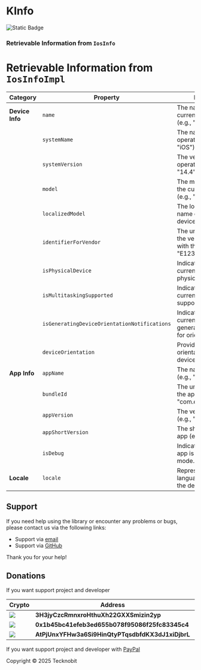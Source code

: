 # KInfo

![Static Badge](https://img.shields.io/badge/android-4280511051?link=https%3A%2F%2Fplay.google.com%2Fstore%2Fapps%2Fdetails%3Fid%3Dcom.tecknobit.ametista)

### Retrievable Information from `IosInfo`

# Retrievable Information from `IosInfoImpl`

| **Category**    | **Property**                                 | **Description**                                                                           | **Source**                                                            |
|-----------------|----------------------------------------------|-------------------------------------------------------------------------------------------|-----------------------------------------------------------------------|
| **Device Info** | `name`                                       | The name of the current iOS device (e.g., "iPhone 12").                                   | `UIDevice.currentDevice.name`                                         |
|                 | `systemName`                                 | The name of the iOS operating system (e.g., "iOS").                                       | `UIDevice.currentDevice.systemName`                                   |
|                 | `systemVersion`                              | The version of the iOS operating system (e.g., "14.4").                                   | `UIDevice.currentDevice.systemVersion`                                |
|                 | `model`                                      | The model identifier of the current iOS device (e.g., "iPhone12,1").                      | `UIDevice.currentDevice.model`                                        |
|                 | `localizedModel`                             | The localized model name of the current iOS device (e.g., "iPhone").                      | `UIDevice.currentDevice.localizedModel`                               |
|                 | `identifierForVendor`                        | The unique identifier for the vendor associated with the app (e.g., "E123456789").        | `UIDevice.currentDevice.identifierForVendor.UUIDString`               |
|                 | `isPhysicalDevice`                           | Indicates whether the current device is physical or a simulator.                          | `NSProcessInfo.processInfo.environment`                               |
|                 | `isMultitaskingSupported`                    | Indicates whether the current iOS device supports multitasking.                           | `UIDevice.currentDevice.isMultitaskingSupported()`                    |
|                 | `isGeneratingDeviceOrientationNotifications` | Indicates whether the current device is generating notifications for orientation changes. | `UIDevice.currentDevice.isGeneratingDeviceOrientationNotifications()` |
|                 | `deviceOrientation`                          | Provides the current orientation of the iOS device.                                       | `IosDeviceOrientationImpl`                                            |
| **App Info**    | `appName`                                    | The name of the app (e.g., "MyApp").                                                      | `NSBundle.mainBundle.infoDictionary`                                  |
|                 | `bundleId`                                   | The unique identifier for the app bundle (e.g., "com.example.myapp").                     | `NSBundle.mainBundle.bundleIdentifier`                                |
|                 | `appVersion`                                 | The version of the app (e.g., "1.0.0").                                                   | `NSBundle.mainBundle.infoDictionary`                                  |
|                 | `appShortVersion`                            | The short version of the app (e.g., "1.0").                                               | `NSBundle.mainBundle.infoDictionary`                                  |
|                 | `isDebug`                                    | Indicates whether the app is running in debug mode.                                       | `Platform.isDebugBinary`                                              |
| **Locale**      | `locale`                                     | Represents the current language and region of the device.                                 | `NSLocale.currentLocale`                                              |

## Support

If you need help using the library or encounter any problems or bugs, please contact us via the
following links:

- Support via <a href="mailto:infotecknobitcompany@gmail.com">email</a>
- Support via <a href="https://github.com/N7ghtm4r3/KInfo/issues/new">GitHub</a>

Thank you for your help!

## Donations

If you want support project and developer

| Crypto                                                                                              | Address                                          | Network  |
|-----------------------------------------------------------------------------------------------------|--------------------------------------------------|----------|
| ![](https://img.shields.io/badge/Bitcoin-000000?style=for-the-badge&logo=bitcoin&logoColor=white)   | **3H3jyCzcRmnxroHthuXh22GXXSmizin2yp**           | Bitcoin  |
| ![](https://img.shields.io/badge/Ethereum-3C3C3D?style=for-the-badge&logo=Ethereum&logoColor=white) | **0x1b45bc41efeb3ed655b078f95086f25fc83345c4**   | Ethereum |
| ![](https://img.shields.io/badge/Solana-000?style=for-the-badge&logo=Solana&logoColor=9945FF)       | **AtPjUnxYFHw3a6Si9HinQtyPTqsdbfdKX3dJ1xiDjbrL** | Solana   |

If you want support project and developer
with <a href="https://www.paypal.com/donate/?hosted_button_id=5QMN5UQH7LDT4">PayPal</a>

Copyright © 2025 Tecknobit